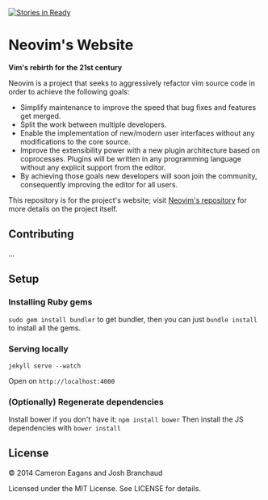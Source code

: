 [![Stories in Ready](https://badge.waffle.io/neovim/neovim.github.io.png?label=ready&title=Ready)](https://waffle.io/neovim/neovim.github.io)
# Neovim's Website

**Vim's rebirth for the 21st century**

Neovim is a project that seeks to aggressively refactor vim source code in
order to achieve the following goals:

* Simplify maintenance to improve the speed that bug fixes and features get
merged.
* Split the work between multiple developers.
* Enable the implementation of new/modern user interfaces without any
modifications to the core source.
* Improve the extensibility power with a new plugin architecture based on
coprocesses. Plugins will be written in any programming language without any
explicit support from the editor.
* By achieving those goals new developers will soon join the community,
consequently improving the editor for all users.

This repository is for the project's website; visit
[Neovim's repository](https://github.com/neovim/neovim) for more details on
the project itself.

## Contributing
...

## Setup
### Installing Ruby gems
`sudo gem install bundler` to get bundler, then you can just `bundle install` to install all the gems. 

### Serving locally
````
jekyll serve --watch
````
Open on `http://localhost:4000`

### (Optionally) Regenerate dependencies
Install bower if you don't have it:
````npm install bower```` 
Then install the JS dependencies with `bower install` 
## License

&copy; 2014 Cameron Eagans and Josh Branchaud

Licensed under the MIT License. See LICENSE for details.
